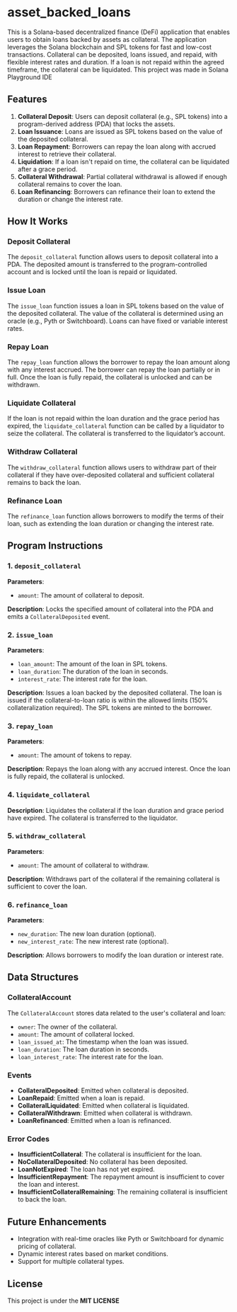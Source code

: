 # asset_backed_loans

This is a Solana-based decentralized finance (DeFi) application that enables users to obtain loans backed by assets as collateral. The application leverages the Solana blockchain and SPL tokens for fast and low-cost transactions. Collateral can be deposited, loans issued, and repaid, with flexible interest rates and duration. If a loan is not repaid within the agreed timeframe, the collateral can be liquidated. This project was made in Solana Playground IDE

## Features

1. **Collateral Deposit**: Users can deposit collateral (e.g., SPL tokens) into a program-derived address (PDA) that locks the assets.
2. **Loan Issuance**: Loans are issued as SPL tokens based on the value of the deposited collateral.
3. **Loan Repayment**: Borrowers can repay the loan along with accrued interest to retrieve their collateral.
4. **Liquidation**: If a loan isn't repaid on time, the collateral can be liquidated after a grace period.
5. **Collateral Withdrawal**: Partial collateral withdrawal is allowed if enough collateral remains to cover the loan.
6. **Loan Refinancing**: Borrowers can refinance their loan to extend the duration or change the interest rate.

## How It Works

### Deposit Collateral
The `deposit_collateral` function allows users to deposit collateral into a PDA. The deposited amount is transferred to the program-controlled account and is locked until the loan is repaid or liquidated.

### Issue Loan
The `issue_loan` function issues a loan in SPL tokens based on the value of the deposited collateral. The value of the collateral is determined using an oracle (e.g., Pyth or Switchboard). Loans can have fixed or variable interest rates.

### Repay Loan
The `repay_loan` function allows the borrower to repay the loan amount along with any interest accrued. The borrower can repay the loan partially or in full. Once the loan is fully repaid, the collateral is unlocked and can be withdrawn.

### Liquidate Collateral
If the loan is not repaid within the loan duration and the grace period has expired, the `liquidate_collateral` function can be called by a liquidator to seize the collateral. The collateral is transferred to the liquidator’s account.

### Withdraw Collateral
The `withdraw_collateral` function allows users to withdraw part of their collateral if they have over-deposited collateral and sufficient collateral remains to back the loan.

### Refinance Loan
The `refinance_loan` function allows borrowers to modify the terms of their loan, such as extending the loan duration or changing the interest rate.

## Program Instructions

### 1. `deposit_collateral`

**Parameters**:
- `amount`: The amount of collateral to deposit.

**Description**:
Locks the specified amount of collateral into the PDA and emits a `CollateralDeposited` event.

### 2. `issue_loan`

**Parameters**:
- `loan_amount`: The amount of the loan in SPL tokens.
- `loan_duration`: The duration of the loan in seconds.
- `interest_rate`: The interest rate for the loan.

**Description**:
Issues a loan backed by the deposited collateral. The loan is issued if the collateral-to-loan ratio is within the allowed limits (150% collateralization required). The SPL tokens are minted to the borrower.

### 3. `repay_loan`

**Parameters**:
- `amount`: The amount of tokens to repay.

**Description**:
Repays the loan along with any accrued interest. Once the loan is fully repaid, the collateral is unlocked.

### 4. `liquidate_collateral`

**Description**:
Liquidates the collateral if the loan duration and grace period have expired. The collateral is transferred to the liquidator.

### 5. `withdraw_collateral`

**Parameters**:
- `amount`: The amount of collateral to withdraw.

**Description**:
Withdraws part of the collateral if the remaining collateral is sufficient to cover the loan.

### 6. `refinance_loan`

**Parameters**:
- `new_duration`: The new loan duration (optional).
- `new_interest_rate`: The new interest rate (optional).

**Description**:
Allows borrowers to modify the loan duration or interest rate.

## Data Structures

### CollateralAccount

The `CollateralAccount` stores data related to the user's collateral and loan:

- `owner`: The owner of the collateral.
- `amount`: The amount of collateral locked.
- `loan_issued_at`: The timestamp when the loan was issued.
- `loan_duration`: The loan duration in seconds.
- `loan_interest_rate`: The interest rate for the loan.

### Events

- **CollateralDeposited**: Emitted when collateral is deposited.
- **LoanRepaid**: Emitted when a loan is repaid.
- **CollateralLiquidated**: Emitted when collateral is liquidated.
- **CollateralWithdrawn**: Emitted when collateral is withdrawn.
- **LoanRefinanced**: Emitted when a loan is refinanced.

### Error Codes

- **InsufficientCollateral**: The collateral is insufficient for the loan.
- **NoCollateralDeposited**: No collateral has been deposited.
- **LoanNotExpired**: The loan has not yet expired.
- **InsufficientRepayment**: The repayment amount is insufficient to cover the loan and interest.
- **InsufficientCollateralRemaining**: The remaining collateral is insufficient to back the loan.

## Future Enhancements
- Integration with real-time oracles like Pyth or Switchboard for dynamic pricing of collateral.
- Dynamic interest rates based on market conditions.
- Support for multiple collateral types.

## License 
This project is under the **MIT LICENSE**




